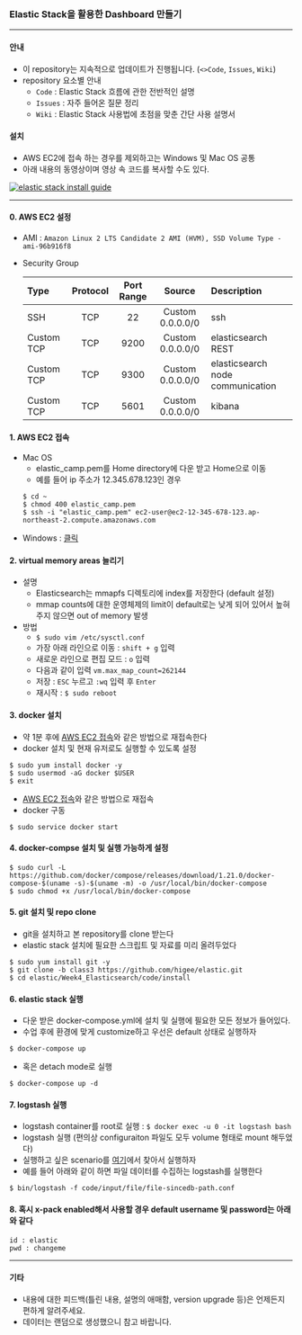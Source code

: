 ### Elastic Stack을 활용한 Dashboard 만들기
---

#### 안내

* 이 repository는 지속적으로 업데이트가 진행됩니다. (`<>Code`, `Issues`, `Wiki`)
* repository 요소별 안내
    * `Code` : Elastic Stack 흐름에 관한 전반적인 설명
    * `Issues` : 자주 들어온 질문 정리
    * `Wiki` : Elastic Stack 사용법에 초점을 맞춘 간단 사용 설명서

#### 설치

* AWS EC2에 접속 하는 경우를 제외하고는 Windows 및 Mac OS 공통
* 아래 내용의 동영상이며 영상 속 코드를 복사할 수도 있다. 

[![elastic stack install guide](https://asciinema.org/a/176392.png)](https://asciinema.org/a/176392)

----

#### 0. AWS EC2 설정
* AMI : `Amazon Linux 2 LTS Candidate 2 AMI (HVM), SSD Volume Type - ami-96b916f8`
* Security Group
   
    | Type        | Protocol           | Port Range  | Source | Description
    | :------------- |:-------------:| :-----:| :----: | :---|
    | SSH      | TCP | 22 | Custom 0.0.0.0/0 | ssh
    | Custom TCP      | TCP | 9200 | Custom 0.0.0.0/0 | elasticsearch REST
    | Custom TCP      | TCP | 9300 | Custom 0.0.0.0/0 | elasticsearch node communication
    | Custom TCP      | TCP | 5601 | Custom 0.0.0.0/0 | kibana

#### 1. AWS EC2 접속

* Mac OS
    * elastic_camp.pem를 Home directory에 다운 받고 Home으로 이동
    * 예를 들어 ip 주소가 12.345.678.123인 경우
    ```
    $ cd ~
    $ chmod 400 elastic_camp.pem
    $ ssh -i "elastic_camp.pem" ec2-user@ec2-12-345-678-123.ap-northeast-2.compute.amazonaws.com
    ```
* Windows : [클릭](https://github.com/higee/elastic/wiki/AWS-EC2-Instance-%EC%83%9D%EC%84%B1-%EB%B0%8F-%EC%A0%91%EC%86%8D#connect-windows)

#### 2. virtual memory areas 늘리기
* 설명
    * Elasticsearch는 mmapfs 디렉토리에 index를 저장한다 (default 설정)
    * mmap counts에 대한 운영체제의 limit이 default로는 낮게 되어 있어서 높혀주지 않으면 out of memory 발생    
* 방법
    * `$ sudo vim /etc/sysctl.conf`
    * 가장 아래 라인으로 이동 : `shift + g` 입력
    * 새로운 라인으로 편집 모드 : `o` 입력
    * 다음과 같이 입력 `vm.max_map_count=262144`
    * 저장 : `ESC` 누르고 `:wq` 입력 후 `Enter`
    * 재시작 : `$ sudo reboot`

#### 3. docker 설치
* 약 1분 후에 [AWS EC2 접속](#ec2)와 같은 방법으로 재접속한다
* docker 설치 및 현재 유저로도 실행할 수 있도록 설정
```
$ sudo yum install docker -y
$ sudo usermod -aG docker $USER
$ exit
```
* [AWS EC2 접속](#ec2)와 같은 방법으로 재접속
* docker 구동

```$ sudo service docker start```

#### 4. docker-compse 설치 및 실행 가능하게 설정
```
$ sudo curl -L https://github.com/docker/compose/releases/download/1.21.0/docker-compose-$(uname -s)-$(uname -m) -o /usr/local/bin/docker-compose
$ sudo chmod +x /usr/local/bin/docker-compose
```

<a name='git'></a>
#### 5. git 설치 및 repo clone
* git을 설치하고 본 repository를 clone 받는다
* elastic stack 설치에 필요한 스크립트 및 자료를 미리 올려두었다

```
$ sudo yum install git -y
$ git clone -b class3 https://github.com/higee/elastic.git
$ cd elastic/Week4_Elasticsearch/code/install
```

#### 6. elastic stack 실행
* 다운 받은 docker-compose.yml에 설치 및 실행에 필요한 모든 정보가 들어있다.
* 수업 후에 환경에 맞게 customize하고 우선은 default 상태로 실행하자

```
$ docker-compose up 
```

* 혹은 detach mode로 실행
```
$ docker-compose up -d
```

#### 7. logstash 실행
* logstash container를 root로 실행 : `$ docker exec -u 0 -it logstash bash`
* logstash 실행 (편의상 configuraiton 파일도 모두 volume 형태로 mount 해두었다)
* 실행하고 싶은 scenario를 [여기](https://github.com/higee/elastic/blob/class3/Week5_Logstash/code/logstash.md)에서 찾아서 실행하자
* 예를 들어 아래와 같이 하면 파일 데이터를 수집하는 logstash를 실행한다 
```
$ bin/logstash -f code/input/file/file-sincedb-path.conf
```

#### 8. 혹시 x-pack enabled해서 사용할 경우 default username 및 password는 아래와 같다
```
id : elastic
pwd : changeme
```
---

#### 기타

* 내용에 대한 피드백(틀린 내용, 설명의 애매함, version upgrade 등)은 언제든지 편하게 알려주세요.
* 데이터는 랜덤으로 생성했으니 참고 바랍니다.

